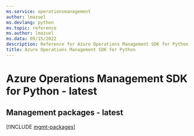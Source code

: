 ```yaml
---
ms.service: operationsmanagement
author: lmazuel
ms.devlang: python
ms.topic: reference
ms.author: lmazuel
ms.data: 09/15/2022
description: Reference for Azure Operations Management SDK for Python
title: Azure Operations Management SDK for Python
---
```

# Azure Operations Management SDK for Python - latest

## Management packages - latest
[!INCLUDE [mgmt-packages](operations-management-mgmt-index.md)]